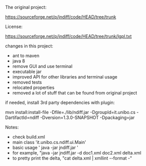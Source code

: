 The original project:

https://sourceforge.net/p/jndiff/code/HEAD/tree/trunk

License:

https://sourceforge.net/p/jndiff/code/HEAD/tree/trunk/lgpl.txt

changes in this project:
- ant to maven
- java 8
- remove GUI and use terminal
- executable jar
- improved API for other libraries and terminal usage
- removed tests
- relocated properties
- removed a lot of stuff that can be found from original project

if needed, install 3rd party dependencies with plugin:

mvn install:install-file -Dfile=./lib/ndiff.jar -DgroupId=it.unibo.cs -DartifactId=ndiff -Dversion=1.3.0-SNAPSHOT -Dpackaging=jar

Notes:
- check build.xml
- main class 'it.unibo.cs.ndiff.ui.Main'
- basic usage ' java -jar jndiff.jar '
- for example, "java -jar jndiff.jar -d doc1.xml doc2.xml delta.xml
- to pretty print the delta, "cat delta.xml | xmllint --format -"

